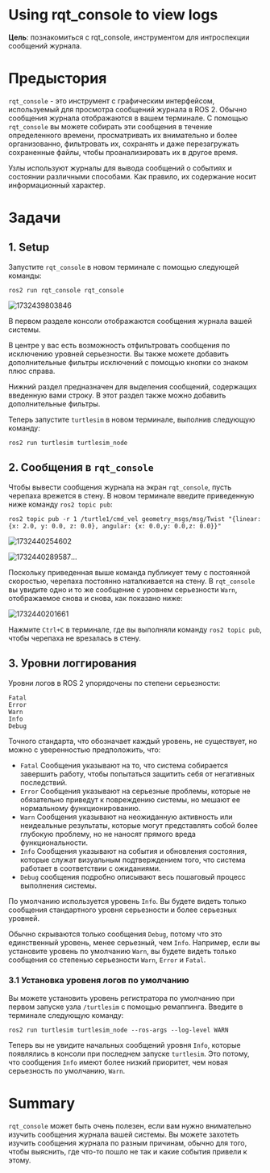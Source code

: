 # Using rqt_console to view logs

**Цель**: познакомиться с rqt_console, инструментом для интроспекции сообщений журнала.

# Предыстория

`rqt_console` - это инструмент с графическим интерфейсом, используемый для просмотра сообщений журнала в ROS 2. Обычно сообщения журнала отображаются в вашем терминале. С помощью `rqt_console` вы можете собирать эти сообщения в течение определенного времени, просматривать их внимательно и более организованно, фильтровать их, сохранять и даже перезагружать сохраненные файлы, чтобы проанализировать их в другое время.

Узлы используют журналы для вывода сообщений о событиях и состоянии различными способами. Как правило, их содержание носит информационный характер.

# Задачи

## 1. Setup

Запустите `rqt_console` в новом терминале с помощью следующей команды:

```shell
ros2 run rqt_console rqt_console
```

![1732439803846](image/Usingrqt_consoletoviewlogs/1732439803846.png)

В первом разделе консоли отображаются сообщения журнала вашей системы.

В центре у вас есть возможность отфильтровать сообщения по исключению уровней серьезности. Вы также можете добавить дополнительные фильтры исключений с помощью кнопки со знаком плюс справа.

Нижний раздел предназначен для выделения сообщений, содержащих введенную вами строку. В этот раздел также можно добавить дополнительные фильтры.

Теперь запустите `turtlesim` в новом терминале, выполнив следующую команду:

```shell
ros2 run turtlesim turtlesim_node
```

## 2. Сообщения в `rqt_console`

Чтобы вывести сообщения журнала на экран `rqt_console`, пусть черепаха врежется в стену. В новом терминале введите приведенную ниже команду `ros2 topic pub`:

```shell
ros2 topic pub -r 1 /turtle1/cmd_vel geometry_msgs/msg/Twist "{linear: {x: 2.0, y: 0.0, z: 0.0}, angular: {x: 0.0,y: 0.0,z: 0.0}}"
```

![1732440254602](image/Usingrqt_consoletoviewlogs/1732440254602.png)

![1732440289587](image/Usingrqt_consoletoviewlogs/1732440289587.png)...

Поскольку приведенная выше команда публикует тему с постоянной скоростью, черепаха постоянно наталкивается на стену. В `rqt_console` вы увидите одно и то же сообщение с уровнем серьезности `Warn`, отображаемое снова и снова, как показано ниже:

![1732440201661](image/Usingrqt_consoletoviewlogs/1732440201661.png)

Нажмите `Ctrl+C` в терминале, где вы выполняли команду `ros2 topic pub`, чтобы черепаха не врезалась в стену.

## 3. Уровни логгирования

Уровни логов в ROS 2 упорядочены по степени серьезности:

```
Fatal
Error
Warn
Info
Debug
```

Точного стандарта, что обозначает каждый уровень, не существует, но можно с уверенностью предположить, что:

* `Fatal` Сообщения указывают на то, что система собирается завершить работу, чтобы попытаться защитить себя от негативных последствий.
* `Error` Сообщения указывают на серьезные проблемы, которые не обязательно приведут к повреждению системы, но мешают ее нормальному функционированию.
* `Warn` Сообщения указывают на неожиданную активность или неидеальные результаты, которые могут представлять собой более глубокую проблему, но не наносят прямого вреда функциональности.
* `Info` Сообщения указывают на события и обновления состояния, которые служат визуальным подтверждением того, что система работает в соответствии с ожиданиями.
* `Debug` сообщения подробно описывают весь пошаговый процесс выполнения системы.

По умолчанию используется уровень `Info`. Вы будете видеть только сообщения стандартного уровня серьезности и более серьезных уровней.

Обычно скрываются только сообщения `Debug`, потому что это единственный уровень, менее серьезный, чем `Info`. Например, если вы установите уровень по умолчанию `Warn`, вы будете видеть только сообщения со степенью серьезности `Warn`, `Error` и `Fatal`.

### 3.1 Установка уровеня логов по умолчанию

Вы можете установить уровень регистратора по умолчанию при первом запуске узла `/turtlesim` с помощью ремаппинга. Введите в терминале следующую команду:

```shell
ros2 run turtlesim turtlesim_node --ros-args --log-level WARN
```

Теперь вы не увидите начальных сообщений уровня `Info`, которые появлялись в консоли при последнем запуске `turtlesim`. Это потому, что сообщения `Info` имеют более низкий приоритет, чем новая серьезность по умолчанию, `Warn`.

# Summary

`rqt_console` может быть очень полезен, если вам нужно внимательно изучить сообщения журнала вашей системы. Вы можете захотеть изучить сообщения журнала по разным причинам, обычно для того, чтобы выяснить, где что-то пошло не так и какие события привели к этому.
